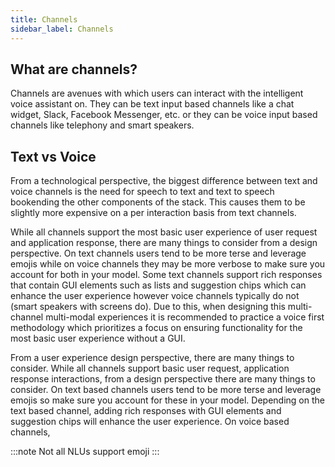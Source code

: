 ```yaml
---
title: Channels
sidebar_label: Channels
---
```


## What are channels?

Channels are avenues with which users can interact with the intelligent voice assistant on. They can be text input based channels like a chat widget, Slack, Facebook Messenger, etc. or they can be voice input based channels like telephony and smart speakers.

## Text vs Voice

From a technological perspective, the biggest difference between text and voice channels is the need for speech to text and text to speech bookending the other components of the stack. This causes them to be slightly more expensive on a per interaction basis from text channels.

While all channels support the most basic user experience of user request and application response, there are many things to consider from a design perspective. On text channels users tend to be more terse and leverage emojis while on voice channels they may be more verbose to make sure you account for both in your model. Some text channels support rich responses that contain GUI elements such as lists and suggestion chips which can enhance the user experience however voice channels typically do not (smart speakers with screens do). Due to this, when designing this multi-channel multi-modal experiences it is recommended to practice a voice first methodology which prioritizes a focus on ensuring functionality for the most basic user experience without a GUI.

From a user experience design perspective, there are many things to consider. While all channels support basic user request, application response interactions, from a design perspective there are many things to consider. On text based channels users tend to be more terse and leverage emojis so make sure you account for these in your model. Depending on the text based channel, adding rich responses with GUI elements and suggestion chips will enhance the user experience. On voice based channels,

:::note
Not all NLUs support emoji
:::
